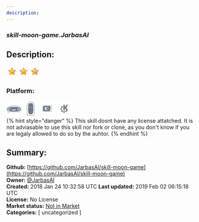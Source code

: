 ```yaml
---
description: 
---
```


### _skill-moon-game.JarbasAl_  
## Description:  
  
  
![](../.gitbook/assets/star.png)![](../.gitbook/assets/star.png)![](../.gitbook/assets/star.png)  
  
### Platform:  
 ![Mark I](../.gitbook/assets/mark-1-icon.png)  ![Mark II](../.gitbook/assets/mark-2-icon.png)  ![Picroft](../.gitbook/assets/picroft-icon.png)  ![plasmoid](../.gitbook/assets/kde.png)   
{% hint style="danger" %}
This skill dosnt have any license attatched. It is not adviasable to use this skill nor fork or clone, as you don't know if you are legaly allowed to do so by the auhtor.
{% endhint %}
  
## Summary:  
**Github:** [https://github.com/JarbasAl/skill-moon-game](https://github.com/JarbasAl/skill-moon-game)  
**Owner:** [@JarbasAl](https://github.com/JarbasAl)  
**Created:** 2018 Jan 24 10:32:58 UTC  **Last updated:** 2019 Feb 02 06:15:18 UTC  
**License:** No License  
**Market status:** [Not in Market](https://market.mycroft.ai/skill/)  
**Categories:** [ uncategorized ]   
